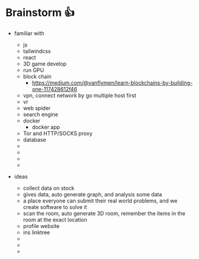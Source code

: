  # Brainstorm 👍
 - familiar with 
    - js
    - tailwindcss
    - react
    - 3D game develop
    - run GPU
    - block chain
        - https://medium.com/@vanflymen/learn-blockchains-by-building-one-117428612f46
    - vpn, connect network by go multiple host first
    - vr
    - web spider
    - search engine
    - docker
        - docker app
    - Tor and HTTP/SOCKS proxy
    - database
    - 
    - 
    - 
    - 

- ideas
    - collect data on stock
    - gives data, auto generate graph, and analysis some data
    - a place everyone can submit their real world problems, and we create software to solve it
    - scan the room, auto generate 3D room, remember the items in the room at the exact location
    - profile website
    - ins linktree
    - 
    - 
    - 